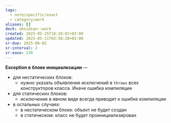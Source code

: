 ```yaml
---
tags:
  - note/specific/exact
  - category/work
aliases: []
deck: obsidian::work
created: 2025-05-25T18:39:07+03:00
updated: 2025-05-31T03:50:28+03:00
sr-due: 2025-06-02
sr-interval: 2
sr-ease: 230
---
```


**Exception в блоке инициализации**
—
- для нестатических блоков:
	- нужно указать объявления исключений в `throws` всех конструкторов класса. Иначе ошибка компиляции
- для статических блоков:
	- исключение в явном виде всегда приводит к ошибке компиляции
- в остальных случаях:
	- в нестатическом блоке: объект не будет создан
	- в статическом: класс не будет проинициализирован

